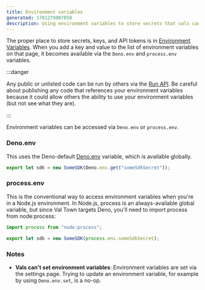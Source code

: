 ```yaml
---
title: Environment variables
generated: 1701279907850
description: Using environment variables to store secrets that vals can securely access
---
```


The proper place to store secrets, keys, and API tokens is in
[Environment Variables](https://val.town/settings/environment-variables). When you add a key and value to
the list of environment variables on that page, it becomes available via the `Deno.env` and `process.env` variables.

:::danger

Any public or unlisted code can be run by others via the
[Run API](/api/run). Be careful about publishing any code that
references your environment variables because it could allow others the ability to use your
environment variables (but not see what they are).

:::

Environment variables can be accessed via `Deno.env` or `process.env`.

### Deno.env

This uses the Deno-default
[Deno.env](https://docs.deno.com/runtime/manual/basics/env_variables) variable,
which is available globally.

```ts
export let sdk = new SomeSDK(Deno.env.get("someSdkSecret"));
```

### process.env

This is the conventional way to access environment variables when you're in a
Node.js environment. In Node.js, process is an always-available global variable,
but since Val Town targets Deno, you'll need to import process from
node:process:

```ts
import process from "node:process";

export let sdk = new SomeSDK(process.env.someSdkSecret);
```

### Notes

- **Vals can't set environment variables**: Environment variables are set via the settings page. Trying to update an environment variable, for example by using `Deno.env.set`, is a no-op.
